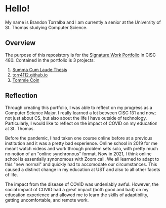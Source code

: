 # Hello!

My name is Brandon Torralba and I am currently a senior at the University of St. Thomas studying Computer Science.

## Overview
The purpose of this reposistory is for the [Signature Work Portfolio](https://github.com/btorralba/CISC480-Portfolio) in CISC 480. Contained in the portfolio is 3 projects:
1. [Summa Cum Laude Thesis](https://github.com/btorralba/CISC480-Portfolio/tree/main/Summa%20Cum%20Laude%20Thesis)
2. [torr4112.github.io](https://github.com/btorralba/CISC480-Portfolio/tree/main/torr4112.github.io)
3. [Tommie Coin](https://github.com/btorralba/CISC480-Portfolio/tree/main/Tommie%20Coin)

## Reflection
Through creating this portfolio, I was able to reflect on my progress as a Computer Science Major.
I really learned a lot between CISC 131 and now; not just about CS, but also about the life I have outside of technology.
Particularly, I would like to reflect on the impact of COVID on my education at St. Thomas.

Before the pandemic, I had taken one course online before at a previous institution and it was a pretty bad experience.
Online school in 2019 for me meant watch videos and work through problem sets solo, with pretty much no notion of an "online synchronous" format.
Now in 2021, I think online school is essentially synonomous with Zoom call.
We all learned to adapt to this "new normal" and quickly had to accomodate our circumstances.
This caused a distinct change in my education at UST and also to all other facets of life.

The impact from the disease of COVID was undeniably awful.
However, the social impact of COVID had a great impact (both good and bad) on my education experience and allowed me to learn the skills of adaptibility, getting uncomfortable,
and remote work.
